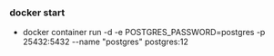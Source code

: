 ### docker start 
- docker container run -d -e POSTGRES_PASSWORD=postgres -p 25432:5432 --name "postgres" postgres:12

